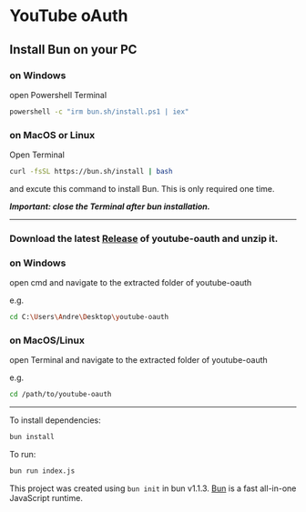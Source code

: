 # YouTube oAuth

## Install Bun on your PC

### on Windows
  
open Powershell Terminal

```bash
powershell -c "irm bun.sh/install.ps1 | iex"
```

### on MacOS or Linux

Open Terminal

```bash
curl -fsSL https://bun.sh/install | bash
```

and excute this command to install Bun. This is only required one time.

***Important: close the Terminal after bun installation.***

---

### Download the latest [Release](https://github.com/PureDevLabs/youtube-oauth/releases) of youtube-oauth and unzip it.

### on Windows
  
open cmd and navigate to the extracted folder of youtube-oauth

e.g.
```bash
cd C:\Users\Andre\Desktop\youtube-oauth
```


### on MacOS/Linux

open Terminal and navigate to the extracted folder of youtube-oauth

e.g.
```bash
cd /path/to/youtube-oauth
```

--- 

To install dependencies:

```bash
bun install
```

To run:

```bash
bun run index.js
```


This project was created using `bun init` in bun v1.1.3. [Bun](https://bun.sh) is a fast all-in-one JavaScript runtime.
